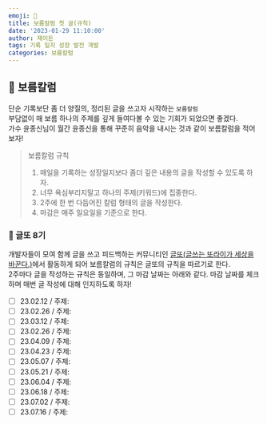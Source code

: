 ```yaml
---
emoji: 🌻
title: 보름칼럼 첫 글(규칙)
date: '2023-01-29 11:10:00'
author: 제이든
tags: 기록 일지 성장 발전 개발
categories: 보름칼럼
---
```


## 🍬 보름칼럼

단순 기록보단 좀 더 양질의, 정리된 글을 쓰고자 시작하는 `보름칼럼`<br/>
부담없이 매 보름 하나의 주제를 깊게 들여다볼 수 있는 기회가 되었으면 좋겠다.<br/>
가수 윤종신님이 월간 윤종신을 통해 꾸준히 음악을 내시는 것과 같이 보름칼럼을 적어보자!

> 보름칼럼 규칙
>
> 1. 매일을 기록하는 성장일지보다 좀더 깊은 내용의 글을 작성할 수 있도록 하자.
> 2. 너무 욕심부리지말고 하나의 주제(키워드)에 집중한다.
> 3. 2주에 한 번 다듬어진 칼럼 형태의 글을 작성한다.
> 4. 마감은 매주 일요일을 기준으로 한다.

### 📃 글또 8기

개발자들이 모여 함께 글을 쓰고 피드백하는 커뮤니티인 [글또(글쓰는 또라이가 세상을 바꾼다.)](https://www.notion.so/zzsza/ac5b18a482fb4df497d4e8257ad4d516)에서 
활동하게 되어 보름칼럼의 규칙은 글또의 규칙을 따르기로 한다.<br/>
2주마다 글을 작성하는 규칙은 동일하며, 그 마감 날짜는 아래와 같다. 마감 날짜를 체크하며 매번 글 작성에 대해 인지하도록 하자!<br/>

- [ ] 23.02.12 / 주제: 
- [ ] 23.02.26 / 주제:
- [ ] 23.03.12 / 주제:
- [ ] 23.02.26 / 주제:
- [ ] 23.04.09 / 주제:
- [ ] 23.04.23 / 주제:
- [ ] 23.05.07 / 주제:
- [ ] 23.05.21 / 주제:
- [ ] 23.06.04 / 주제:
- [ ] 23.06.18 / 주제:
- [ ] 23.07.02 / 주제:
- [ ] 23.07.16 / 주제:

```toc

```
